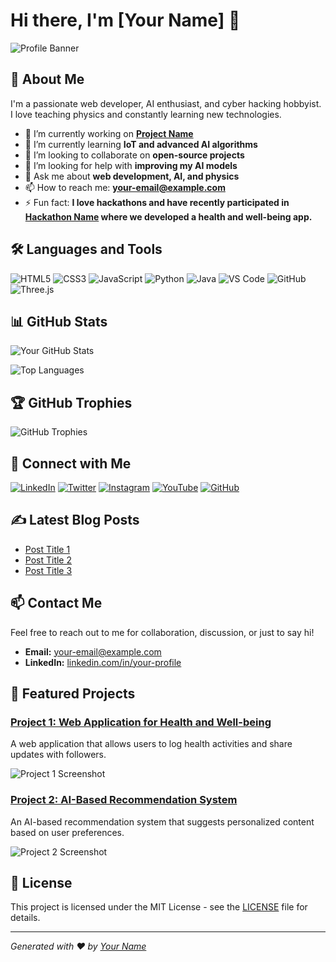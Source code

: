 # Hi there, I'm [Your Name] 👋

![Profile Banner](https://your-image-url.com/banner.png)

## 🚀 About Me
I'm a passionate web developer, AI enthusiast, and cyber hacking hobbyist. I love teaching physics and constantly learning new technologies.

- 🔭 I’m currently working on **[Project Name](https://github.com/your-username/project-repo)**
- 🌱 I’m currently learning **IoT and advanced AI algorithms**
- 👯 I’m looking to collaborate on **open-source projects**
- 🤔 I’m looking for help with **improving my AI models**
- 💬 Ask me about **web development, AI, and physics**
- 📫 How to reach me: **your-email@example.com**
- ⚡ Fun fact: **I love hackathons and have recently participated in [Hackathon Name](https://hackathon-link.com) where we developed a health and well-being app.**

## 🛠️ Languages and Tools
![HTML5](https://img.shields.io/badge/-HTML5-E34F26?style=flat&logo=html5&logoColor=white)
![CSS3](https://img.shields.io/badge/-CSS3-1572B6?style=flat&logo=css3&logoColor=white)
![JavaScript](https://img.shields.io/badge/-JavaScript-F7DF1E?style=flat&logo=javascript&logoColor=black)
![Python](https://img.shields.io/badge/-Python-3776AB?style=flat&logo=python&logoColor=white)
![Java](https://img.shields.io/badge/-Java-007396?style=flat&logo=java&logoColor=white)
![VS Code](https://img.shields.io/badge/-VS_Code-007ACC?style=flat&logo=visual-studio-code&logoColor=white)
![GitHub](https://img.shields.io/badge/-GitHub-181717?style=flat&logo=github&logoColor=white)
![Three.js](https://img.shields.io/badge/-Three.js-000000?style=flat&logo=three.js&logoColor=white)

## 📊 GitHub Stats
![Your GitHub Stats](https://github-readme-stats.vercel.app/api?username=your-username&show_icons=true&theme=radical)

![Top Languages](https://github-readme-stats.vercel.app/api/top-langs/?username=your-username&layout=compact&theme=radical)

## 🏆 GitHub Trophies
![GitHub Trophies](https://github-profile-trophy.vercel.app/?username=your-username&theme=onedark)

## 🔗 Connect with Me
[![LinkedIn](https://img.shields.io/badge/-LinkedIn-0077B5?style=flat&logo=linkedin&logoColor=white)](https://linkedin.com/in/your-profile)
[![Twitter](https://img.shields.io/badge/-Twitter-1DA1F2?style=flat&logo=twitter&logoColor=white)](https://twitter.com/your-profile)
[![Instagram](https://img.shields.io/badge/-Instagram-E4405F?style=flat&logo=instagram&logoColor=white)](https://instagram.com/your-profile)
[![YouTube](https://img.shields.io/badge/-YouTube-FF0000?style=flat&logo=youtube&logoColor=white)](https://youtube.com/your-channel)
[![GitHub](https://img.shields.io/badge/-GitHub-181717?style=flat&logo=github&logoColor=white)](https://github.com/your-username)

## ✍️ Latest Blog Posts
<!-- BLOG-POST-LIST:START -->
- [Post Title 1](https://your-blog.com/post-title-1)
- [Post Title 2](https://your-blog.com/post-title-2)
- [Post Title 3](https://your-blog.com/post-title-3)
<!-- BLOG-POST-LIST:END -->

## 📫 Contact Me
Feel free to reach out to me for collaboration, discussion, or just to say hi!

- **Email:** your-email@example.com
- **LinkedIn:** [linkedin.com/in/your-profile](https://linkedin.com/in/your-profile)

## 📁 Featured Projects
### [Project 1: Web Application for Health and Well-being](https://github.com/your-username/project-1)
A web application that allows users to log health activities and share updates with followers.

![Project 1 Screenshot](https://your-image-url.com/project-1.png)

### [Project 2: AI-Based Recommendation System](https://github.com/your-username/project-2)
An AI-based recommendation system that suggests personalized content based on user preferences.

![Project 2 Screenshot](https://your-image-url.com/project-2.png)

## 📝 License
This project is licensed under the MIT License - see the [LICENSE](LICENSE) file for details.

---

*Generated with ❤️ by [Your Name](https://github.com/your-username)*
